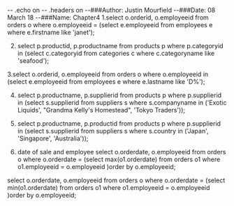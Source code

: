 -- .echo on
-- .headers on
--###Author: Justin Mourfield
--###Date: 08 March 18
--###Name: Chapter4 
1.select o.orderid, o.employeeid from orders o where o.employeeid = (select e.employeeid from employees e where e.firstname like 'janet');

2. select p.productid, p.productname from products p where p.categoryid in (select c.categoryid from categories c where c.categoryname like 'seafood');

3.select o.orderid, o.employeeid from orders o where o.employeeid in (select e.employeeid from employees e where e.lastname like 'D%');

4. select p.productname, p.supplierid from products p where p.supplierid in 
(select s.supplierid from suppliers s where s.companyname in ('Exotic Liquids', "Grandma Kelly's Homestead", 'Tokyo Traders'));

5. select p.productname, p.productid from products p where p.supplierid in (select s.supplierid from suppliers s where s.country in ('Japan', 'Singapore', 'Australia'));

7. date of sale and employee 
select o.orderdate, o.employeeid from orders o where o.orderdate = (select max(o1.orderdate) from orders o1 where o1.employeeid = o.employeeid )order by o.employeeid;

select o.orderdate, o.employeeid from orders o where o.orderdate = (select min(o1.orderdate) from orders o1 where o1.employeeid = o.employeeid )order by o.employeeid;